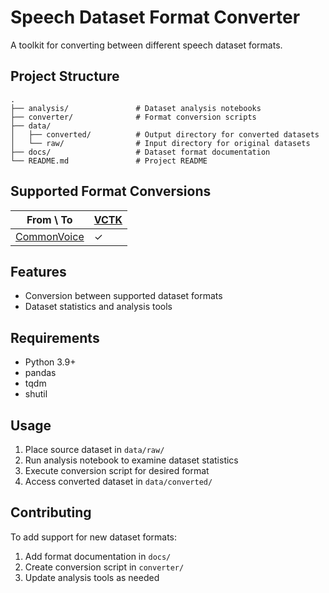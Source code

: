 # Speech Dataset Format Converter

A toolkit for converting between different speech dataset formats.

## Project Structure

```plaintext
.
├── analysis/               # Dataset analysis notebooks
├── converter/              # Format conversion scripts
├── data/
│   ├── converted/          # Output directory for converted datasets
│   └── raw/                # Input directory for original datasets
├── docs/                   # Dataset format documentation
└── README.md               # Project README
```

## Supported Format Conversions

| From \ To                                 | [VCTK](docs/vctk_format.md) |
| ----------------------------------------- | --------------------------- |
| [CommonVoice](docs/commonvoice_format.md) | ✓                           |

## Features

- Conversion between supported dataset formats
- Dataset statistics and analysis tools

## Requirements

- Python 3.9+
- pandas
- tqdm
- shutil

## Usage

1. Place source dataset in `data/raw/`
2. Run analysis notebook to examine dataset statistics
3. Execute conversion script for desired format
4. Access converted dataset in `data/converted/`

## Contributing

To add support for new dataset formats:

1. Add format documentation in `docs/`
2. Create conversion script in `converter/`
3. Update analysis tools as needed
